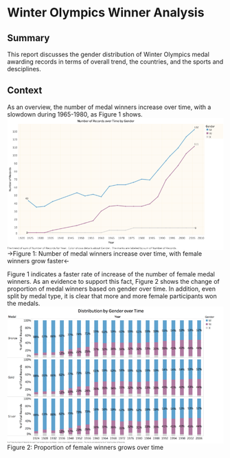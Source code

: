 # Winter Olympics Winner Analysis

## Summary
This report discusses the gender distribution of Winter Olympics medal awarding records in terms of overall trend, the countries, and the sports and desciplines.

## Context
As an overview, the number of medal winners increase over time, with a slowdown during 1965-1980, as Figure 1 shows. 
<img align="center" src="https://github.com/ytian22/Data-Visualization-Collection/blob/master/Tableau/Picture1.png">
->Figure 1: Number of medal winners increase over time, with female winners grow faster<-


Figure 1 indicates a faster rate of increase of the number of female medal winners. As an evidence to support this fact, Figure 2 shows the change of proportion of medal winners based on gender over time. In addition, even split by medal type, it is clear that more and more female participants won the medals.
<img align="center" src="https://github.com/ytian22/Data-Visualization-Collection/blob/master/Tableau/Picture2.png">
<br>Figure 2: Proportion of female winners grows over time
